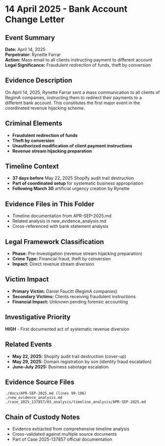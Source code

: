 # 14 April 2025 - Bank Account Change Letter

## Event Summary
**Date:** April 14, 2025  
**Perpetrator:** Rynette Farrar  
**Action:** Mass email to all clients instructing payment to different account  
**Legal Significance:** Fraudulent redirection of funds, theft by conversion  

## Evidence Description
On April 14, 2025, Rynette Farrar sent a mass communication to all clients of RegimA companies, instructing them to redirect their payments to a different bank account. This constitutes the first major event in the coordinated revenue hijacking scheme.

## Criminal Elements
- **Fraudulent redirection of funds**
- **Theft by conversion**
- **Unauthorized modification of client payment instructions**
- **Revenue stream hijacking preparation**

## Timeline Context
- **37 days before** May 22, 2025 Shopify audit trail destruction
- **Part of coordinated setup** for systematic business appropriation
- **Following March 30** artificial urgency creation by Rynette

## Evidence Files in This Folder
- Timeline documentation from APR-SEP-2025.md
- Related analysis in new_evidence_analysis.md
- Cross-referenced with bank statement analysis

## Legal Framework Classification
- **Phase:** Pre-Investigation (revenue stream hijacking preparation)
- **Crime Type:** Financial fraud, theft by conversion
- **Impact:** Direct revenue stream diversion

## Victim Impact
- **Primary Victim:** Daniel Faucitt (RegimA companies)
- **Secondary Victims:** Clients receiving fraudulent instructions
- **Financial Impact:** Unknown pending forensic accounting

## Investigative Priority
**HIGH** - First documented act of systematic revenue diversion

## Related Events
- **May 22, 2025:** Shopify audit trail destruction (cover-up)
- **May 29, 2025:** Domain registration by son (identity fraud escalation)
- **June-July 2025:** Business sabotage escalation

## Evidence Source Files
```
./docs/APR-SEP-2025.md (lines 99-106)
./new_evidence_analysis.md
./case_2025_137857/03_analysis/timeline_analysis/APR-SEP-2025.md
```

## Chain of Custody Notes
- Evidence extracted from comprehensive timeline analysis
- Cross-validated against multiple source documents
- Part of Case 2025-137857 official documentation
